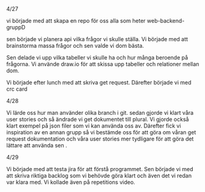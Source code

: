 4/27

vi började med att skapa en repo för oss alla som heter web-backend-gruppD

sen började vi planera api vilka frågor vi skulle ställa. Vi började med att brainstorma massa frågor och sen valde vi dom bästa.

Sen delade vi upp vilka tabeller vi skulle ha och hur många beroende på frågorna. Vi använde draw.io för att skissa upp tabeller och relationer mellan dom.

Vi började efter lunch med att skriva get request. Därefter började vi med crc card

4/28

Vi lärde oss hur man använder olika branch i git. sedan gjorde vi klart våra user stories och så ändrade vi get dokumentet till plural. Vi gjorde också klart exempel på json filer som vi kan använda oss av. Därefter fick vi inspiration av en annan grupp så vi bestämde oss för att göra om våran get request dokumentation och våra user stories mer tydligare för att göra det lättare att använda sen .

4/29

Vi började med att testa jira för att förstå programmet.  Sen började vi med att skriva riktiga backlog som vi behövde göra klart och även det vi redan var klara med. Vi kollade även på repetitions video.